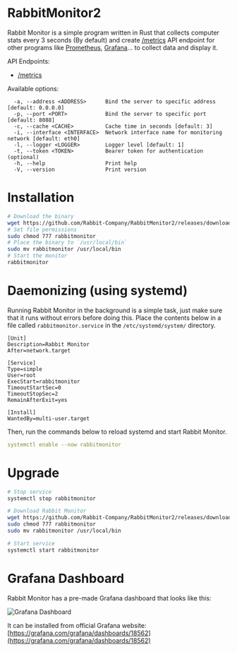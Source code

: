 # RabbitMonitor2

Rabbit Monitor is a simple program written in Rust that collects computer stats every 3 seconds (By default) and create [/metrics](https://openmetrics.io/) API endpoint for other programs like [Prometheus](https://prometheus.io/), [Grafana](https://grafana.com/)... to collect data and display it.

API Endpoints:

- [/metrics](https://openmetrics.io/)

Available options:

```
  -a, --address <ADDRESS>      Bind the server to specific address [default: 0.0.0.0]
  -p, --port <PORT>            Bind the server to specific port [default: 8088]
  -c, --cache <CACHE>          Cache time in seconds [default: 3]
  -i, --interface <INTERFACE>  Network interface name for monitoring network [default: eth0]
  -l, --logger <LOGGER>        Logger level [default: 1]
  -t, --token <TOKEN>          Bearer token for authentication (optional)
  -h, --help                   Print help
  -V, --version                Print version
```

# Installation

```bash
# Download the binary
wget https://github.com/Rabbit-Company/RabbitMonitor2/releases/download/v5.0.0/rabbitmonitor
# Set file permissions
sudo chmod 777 rabbitmonitor
# Place the binary to `/usr/local/bin`
sudo mv rabbitmonitor /usr/local/bin
# Start the monitor
rabbitmonitor
```

# Daemonizing (using systemd)

Running Rabbit Monitor in the background is a simple task, just make sure that it runs without errors before doing this. Place the contents below in a file called `rabbitmonitor.service` in the `/etc/systemd/system/` directory.

```service
[Unit]
Description=Rabbit Monitor
After=network.target

[Service]
Type=simple
User=root
ExecStart=rabbitmonitor
TimeoutStartSec=0
TimeoutStopSec=2
RemainAfterExit=yes

[Install]
WantedBy=multi-user.target
```

Then, run the commands below to reload systemd and start Rabbit Monitor.

```yml
systemctl enable --now rabbitmonitor
```

# Upgrade

```bash
# Stop service
systemctl stop rabbitmonitor

# Download Rabbit Monitor
wget https://github.com/Rabbit-Company/RabbitMonitor2/releases/download/v5.0.0/rabbitmonitor
sudo chmod 777 rabbitmonitor
sudo mv rabbitmonitor /usr/local/bin

# Start service
systemctl start rabbitmonitor
```

# Grafana Dashboard

Rabbit Monitor has a pre-made Grafana dashboard that looks like this:

![Grafana Dashboard](https://raw.githubusercontent.com/Rabbit-Company/RabbitMonitor2/main/images/1.png)

It can be installed from official Grafana website: [https://grafana.com/grafana/dashboards/18562](https://grafana.com/grafana/dashboards/18562)
